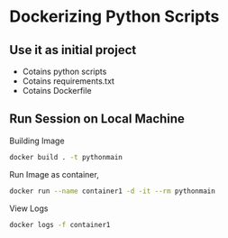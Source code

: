 # Dockerizing Python Scripts

## Use it as initial project
- Cotains python scripts
- Cotains requirements.txt
- Cotains Dockerfile


## Run Session on Local Machine

Building Image
```bash
docker build . -t pythonmain
```

Run Image as container, 
```bash
docker run --name container1 -d -it --rm pythonmain
```

View Logs 
```bash
docker logs -f container1 
```

